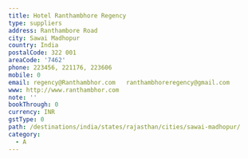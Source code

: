 ```yaml
---
title: Hotel Ranthambhore Regency
type: suppliers
address: Ranthambore Road
city: Sawai Madhopur
country: India
postalCode: 322 001
areaCode: '7462'
phone: 223456, 221176, 223606
mobile: 0
email: regency@Ranthambhor.com   ranthambhoreregency@gmail.com
www: http://www.ranthambhor.com
note: ''
bookThrough: 0
currency: INR
gstType: 0
path: /destinations/india/states/rajasthan/cities/sawai-madhopur/
category:
  - A
---
```



